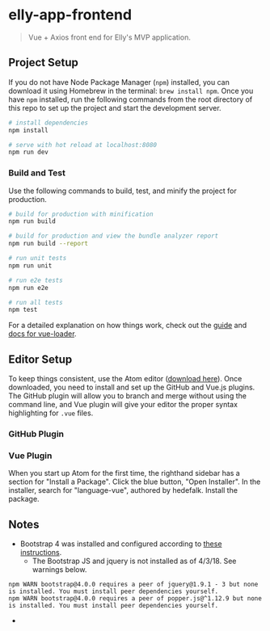 # elly-app-frontend

> Vue + Axios front end for Elly's MVP application.

## Project Setup

If you do not have Node Package Manager (`npm`) installed, you can download it using Homebrew in the terminal: `brew install npm`. Once you have `npm` installed, run the following commands from the root directory of this repo to set up the project and start the development server.

``` bash
# install dependencies
npm install

# serve with hot reload at localhost:8080
npm run dev
```

### Build and Test

Use the following commands to build, test, and minify the project for production.

``` bash
# build for production with minification
npm run build

# build for production and view the bundle analyzer report
npm run build --report

# run unit tests
npm run unit

# run e2e tests
npm run e2e

# run all tests
npm test
```

For a detailed explanation on how things work, check out the [guide](http://vuejs-templates.github.io/webpack/) and [docs for vue-loader](http://vuejs.github.io/vue-loader).

## Editor Setup

To keep things consistent, use the Atom editor ([download here](https://atom.io/)). Once downloaded, you need to install and set up the GitHub and Vue.js plugins. The GitHub plugin will allow you to branch and merge without using the command line, and Vue plugin will give your editor the proper syntax highlighting for `.vue` files.

### GitHub Plugin



### Vue Plugin

When you start up Atom for the first time, the righthand sidebar has a section for "Install a Package". Click the blue button, "Open Installer". In the installer, search for "language-vue", authored by hedefalk. Install the package.

## Notes

- Bootstrap 4 was installed and configured according to [these instructions](https://medium.com/@BjornKrols/integrating-and-customising-bootstrap-4-in-vue-js-cbc29ba7688e).
	- The Bootstrap JS and jquery is not installed as of 4/3/18. See warnings below.
```
npm WARN bootstrap@4.0.0 requires a peer of jquery@1.9.1 - 3 but none is installed. You must install peer dependencies yourself.
npm WARN bootstrap@4.0.0 requires a peer of popper.js@^1.12.9 but none is installed. You must install peer dependencies yourself.
```
- 



